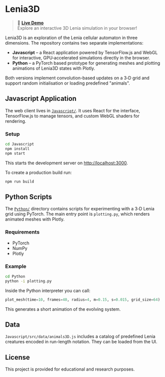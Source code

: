 # Lenia3D

> 🚀 **[Live Demo](https://katielocks.github.io/Projects/Lenia3D/)**  
> Explore an interactive 3D Lenia simulation in your browser!

Lenia3D is an exploration of the Lenia cellular automaton in three dimensions. The repository contains two separate implementations:

* **Javascript** – a React application powered by TensorFlow.js and WebGL for interactive, GPU‑accelerated simulations directly in the browser.
* **Python** – a PyTorch based prototype for generating meshes and plotting animations of Lenia3D states with Plotly.

Both versions implement convolution-based updates on a 3‑D grid and support random initialisation or loading predefined "animals".

## Javascript Application

The web client lives in [`Javascript/`](Javascript/). It uses React for the interface, TensorFlow.js to manage tensors, and custom WebGL shaders for rendering.


### Setup
```bash
cd Javascript
npm install
npm start
```
This starts the development server on <http://localhost:3000>.

To create a production build run:
```bash
npm run build
```

## Python Scripts

The [`Python/`](Python/) directory contains scripts for experimenting with a 3‑D Lenia grid using PyTorch. The main entry point is `plotting.py`, which renders animated meshes with Plotly.

### Requirements
- PyTorch
- NumPy
- Plotly

### Example
```bash
cd Python
python -i plotting.py
```
Inside the Python interpreter you can call:
```python
plot_mesh(time=10, frames=40, radius=4, m=0.15, s=0.015, grid_size=64)
```
This generates a short animation of the evolving system.

## Data

`Javascript/src/data/animals3D.js` includes a catalog of predefined Lenia creatures encoded in run-length notation. They can be loaded from the UI.

## License

This project is provided for educational and research purposes.
